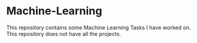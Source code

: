 # Machine-Learning

This repository contains some Machine Learning Tasks I have worked on.
This repository does not have all the projects.
